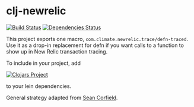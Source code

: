 clj-newrelic
======

[![Build Status](https://travis-ci.org/TheClimateCorporation/clj-newrelic.png?branch=master)](https://travis-ci.org/TheClimateCorporation/clj-newrelic)
[![Dependencies Status](http://jarkeeper.com/TheClimateCorporation/clj-newrelic/status.png)](http://jarkeeper.com/TheClimateCorporation/clj-newrelic)

This project exports one macro, `com.climate.newrelic.trace/defn-traced`. Use it as a
drop-in replacement for defn if you want calls to a function to show up in
New Relic transaction tracing.

To include in your project, add

[![Clojars Project](http://clojars.org/com.climate/clj-newrelic/latest-version.svg)](http://clojars.org/com.climate/clj-newrelic)

to your lein dependencies.

General strategy adapted from [Sean Corfield](http://corfield.org/blog/post.cfm/instrumenting-clojure-for-new-relic-monitoring).
